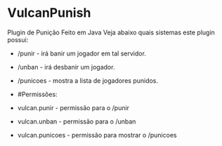 # VulcanPunish
Plugin de Punição Feito em Java
Veja abaixo quais sistemas este plugin possui:

- /punir <jogador> <motivo> - irá banir um jogador em tal servidor.
- /unban <jogador> - irá desbanir um jogador.
- /punicoes - mostra a lista de jogadores punidos.

- #Permissões:
- vulcan.punir - permissão para o /punir
- vulcan.unban - permissão para o /unban
- vulcan.punicoes - permissão para mostrar o /punicoes
